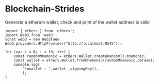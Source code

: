 # Blockchain-Strides


Generate a etherum wallet, check and print of the wallet address is valid 

```
import { ethers } from 'ethers';
import Web3 from 'web3';
const web3 = new Web3(new Web3.providers.HttpProvider("http://localhost:8545"));

for (var i = 0; i < 10; i++) {
    const randomMnemonic = ethers.Wallet.createRandom().mnemonic;
    const wallet = ethers.Wallet.fromMnemonic(randomMnemonic.phrase);
    console.log(
        "\nwallet : ",wallet._signingKey(), 
        );
}
```
